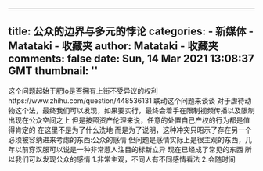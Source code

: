 
---
title: 公众的边界与多元的悖论
categories: 
    - 新媒体
    - Matataki - 收藏夹
author: Matataki - 收藏夹
comments: false
date: Sun, 14 Mar 2021 13:08:37 GMT
thumbnail: ''
---

<div>   
这个问题起始于肥lo是否拥有上街不受异议的权利
https://www.zhihu.com/question/448536131
联动这个问题来谈谈
对于虐待动物这个法，最终我们可以发现，如果要实行，最终会着手在限制视频传播以及限制出现在公众空间之上
但是按照资产伦理来说，任意的处置自己产权的行为都是值得肯定的
在这里不是为了什么洗地
而是为了说明，这种冲突只昭示了存在另一个必须被容纳进来考虑的东西:公众的感情
但问题是感情实际上是很主观的东西，几年以前穿汉服可以说是一种非常惹人注目的标新立异 现在已经成了常见的东西
所以我们可以发现公众的感情
1.非常主观，不同人有不同感情看法
2.会随时间  
</div>
            